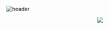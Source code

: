 <div align="LAFT">
  
![header](https://capsule-render.vercel.app/api?type=Waving&height=300&color=0096FA&text=Hello_World&animation=twinkling)
</div>

<p align="center">
  <img src="![1888ebe0a5414ae65](https://github.com/won1999won/won1999won/assets/157452264/3c7a15f8-8502-408a-8a96-50962a2882c2)
">
</p>

